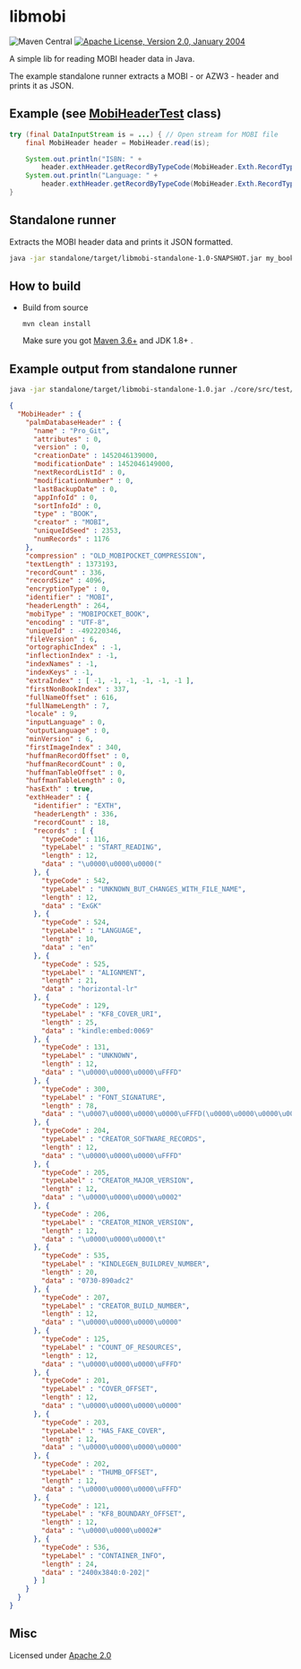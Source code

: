 libmobi
=======================================
![Maven Central](https://img.shields.io/maven-central/v/de.m3y.libmobi/libmobi-core) [![Apache License, Version 2.0, January 2004](https://img.shields.io/github/license/apache/maven.svg?label=License)](LICENSE)

A simple lib for reading MOBI header data in Java.

The example standalone runner extracts a MOBI - or AZW3 - header and prints it as JSON.

Example (see [MobiHeaderTest](core/src/test/java/de/m3y/mobi/core/MobiHeaderTest.java) class)
----------------------------------

```java
try (final DataInputStream is = ...) { // Open stream for MOBI file
    final MobiHeader header = MobiHeader.read(is);

    System.out.println("ISBN: " +
        header.exthHeader.getRecordByTypeCode(MobiHeader.Exth.RecordType.ISBN).data);
    System.out.println("Language: " +
        header.exthHeader.getRecordByTypeCode(MobiHeader.Exth.RecordType.LANGUAGE).data);
}
```

Standalone runner
-----------------
Extracts the MOBI header data and prints it JSON formatted.

```bash
java -jar standalone/target/libmobi-standalone-1.0-SNAPSHOT.jar my_book.mobi
```

How to build
-----

* Build from source 

  `mvn clean install`

  Make sure you got [Maven 3.6+][maven_download] and JDK 1.8+ .

[maven_download]: http://maven.apache.org

Example output from standalone runner
------

```bash
java -jar standalone/target/libmobi-standalone-1.0.jar ./core/src/test/resources/progit-en.984.mobi
```
```json
{
  "MobiHeader" : {
    "palmDatabaseHeader" : {
      "name" : "Pro_Git",
      "attributes" : 0,
      "version" : 0,
      "creationDate" : 1452046139000,
      "modificationDate" : 1452046149000,
      "nextRecordListId" : 0,
      "modificationNumber" : 0,
      "lastBackupDate" : 0,
      "appInfoId" : 0,
      "sortInfoId" : 0,
      "type" : "BOOK",
      "creator" : "MOBI",
      "uniqueIdSeed" : 2353,
      "numRecords" : 1176
    },
    "compression" : "OLD_MOBIPOCKET_COMPRESSION",
    "textLength" : 1373193,
    "recordCount" : 336,
    "recordSize" : 4096,
    "encryptionType" : 0,
    "identifier" : "MOBI",
    "headerLength" : 264,
    "mobiType" : "MOBIPOCKET_BOOK",
    "encoding" : "UTF-8",
    "uniqueId" : -492220346,
    "fileVersion" : 6,
    "ortographicIndex" : -1,
    "inflectionIndex" : -1,
    "indexNames" : -1,
    "indexKeys" : -1,
    "extraIndex" : [ -1, -1, -1, -1, -1, -1 ],
    "firstNonBookIndex" : 337,
    "fullNameOffset" : 616,
    "fullNameLength" : 7,
    "locale" : 9,
    "inputLanguage" : 0,
    "outputLanguage" : 0,
    "minVersion" : 6,
    "firstImageIndex" : 340,
    "huffmanRecordOffset" : 0,
    "huffmanRecordCount" : 0,
    "huffmanTableOffset" : 0,
    "huffmanTableLength" : 0,
    "hasExth" : true,
    "exthHeader" : {
      "identifier" : "EXTH",
      "headerLength" : 336,
      "recordCount" : 18,
      "records" : [ {
        "typeCode" : 116,
        "typeLabel" : "START_READING",
        "length" : 12,
        "data" : "\u0000\u0000\u0000("
      }, {
        "typeCode" : 542,
        "typeLabel" : "UNKNOWN_BUT_CHANGES_WITH_FILE_NAME",
        "length" : 12,
        "data" : "ExGK"
      }, {
        "typeCode" : 524,
        "typeLabel" : "LANGUAGE",
        "length" : 10,
        "data" : "en"
      }, {
        "typeCode" : 525,
        "typeLabel" : "ALIGNMENT",
        "length" : 21,
        "data" : "horizontal-lr"
      }, {
        "typeCode" : 129,
        "typeLabel" : "KF8_COVER_URI",
        "length" : 25,
        "data" : "kindle:embed:0069"
      }, {
        "typeCode" : 131,
        "typeLabel" : "UNKNOWN",
        "length" : 12,
        "data" : "\u0000\u0000\u0000\uFFFD"
      }, {
        "typeCode" : 300,
        "typeLabel" : "FONT_SIGNATURE",
        "length" : 78,
        "data" : "\u0007\u0000\u0000\u0000\uFFFD(\u0000\u0000\u0000\u0000\u0000\u0000\u0000\u0000\u0000\uFFFD\u0000 \u0000\u0000\u0000\u0000\u0000\u0000\u0000\u0000\u0000\u0000\u0000\u0000\u0000\u0000\uFFFD\uFFFD\uFFFD\u0001\uFFFD\u0002\uFFFD@\uFFFD@\uFFFD@\uFFFD@\uFFFD@\uFFFD@\uFFFD@\uFFFDB\uFFFDC\uFFFDF\uFFFDJ\uFFFDJ\uFFFDJ\uFFFDJ\uFFFDK\uFFFD"
      }, {
        "typeCode" : 204,
        "typeLabel" : "CREATOR_SOFTWARE_RECORDS",
        "length" : 12,
        "data" : "\u0000\u0000\u0000\uFFFD"
      }, {
        "typeCode" : 205,
        "typeLabel" : "CREATOR_MAJOR_VERSION",
        "length" : 12,
        "data" : "\u0000\u0000\u0000\u0002"
      }, {
        "typeCode" : 206,
        "typeLabel" : "CREATOR_MINOR_VERSION",
        "length" : 12,
        "data" : "\u0000\u0000\u0000\t"
      }, {
        "typeCode" : 535,
        "typeLabel" : "KINDLEGEN_BUILDREV_NUMBER",
        "length" : 20,
        "data" : "0730-890adc2"
      }, {
        "typeCode" : 207,
        "typeLabel" : "CREATOR_BUILD_NUMBER",
        "length" : 12,
        "data" : "\u0000\u0000\u0000\u0000"
      }, {
        "typeCode" : 125,
        "typeLabel" : "COUNT_OF_RESOURCES",
        "length" : 12,
        "data" : "\u0000\u0000\u0000\uFFFD"
      }, {
        "typeCode" : 201,
        "typeLabel" : "COVER_OFFSET",
        "length" : 12,
        "data" : "\u0000\u0000\u0000\u0000"
      }, {
        "typeCode" : 203,
        "typeLabel" : "HAS_FAKE_COVER",
        "length" : 12,
        "data" : "\u0000\u0000\u0000\u0000"
      }, {
        "typeCode" : 202,
        "typeLabel" : "THUMB_OFFSET",
        "length" : 12,
        "data" : "\u0000\u0000\u0000\uFFFD"
      }, {
        "typeCode" : 121,
        "typeLabel" : "KF8_BOUNDARY_OFFSET",
        "length" : 12,
        "data" : "\u0000\u0000\u0002#"
      }, {
        "typeCode" : 536,
        "typeLabel" : "CONTAINER_INFO",
        "length" : 24,
        "data" : "2400x3840:0-202|"
      } ]
    }
  }
}
```

Misc
------
Licensed under [Apache 2.0](http://www.apache.org/licenses/LICENSE-2.0.txt)

